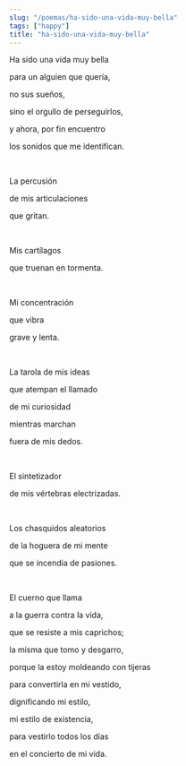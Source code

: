```yaml
---
slug: "/poemas/ha-sido-una-vida-muy-bella"
tags: ["happy"]
title: "ha-sido-una-vida-muy-bella"
---
```

Ha sido una vida muy bella

para un alguien que quería,

no sus sueños,

sino el orgullo de perseguirlos,

y ahora, por fin encuentro

los sonidos que me identifican.

&nbsp;

La percusión

de mis articulaciones

que gritan.

&nbsp;

Mis cartílagos

que truenan en tormenta.

&nbsp;

Mi concentración

que vibra

grave y lenta.

&nbsp;

La tarola de mis ideas

que atempan el llamado

de mi curiosidad

mientras marchan

fuera de mis dedos.

&nbsp;

El sintetizador

de mis vértebras electrizadas.

&nbsp;

Los chasquidos aleatorios

de la hoguera de mi mente

que se incendia de pasiones.

&nbsp;

El cuerno que llama

a la guerra contra la vida,

que se resiste a mis caprichos;

la misma que tomo y desgarro,

porque la estoy moldeando con tijeras

para convertirla en mi vestido,

dignificando mi estilo,

mi estilo de existencia,

para vestirlo todos los días

en el concierto de mi vida.